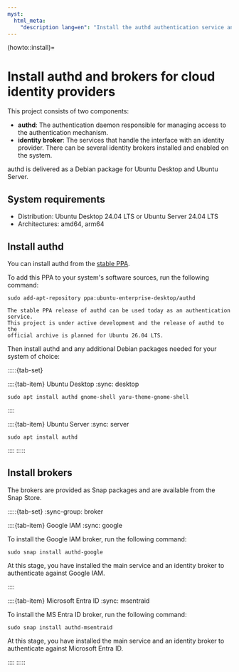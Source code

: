 ```yaml
---
myst:
  html_meta:
    "description lang=en": "Install the authd authentication service and its identity brokers to enable Ubuntu devices to authenticate with multiple cloud identity providers, including Google IAM and Microsoft Entra ID."
---
```


(howto::install)=
# Install authd and brokers for cloud identity providers

This project consists of two components:
* **authd**: The authentication daemon responsible for managing access to the authentication mechanism.
* **identity broker**: The services that handle the interface with an identity provider. There can be several identity brokers installed and enabled on the system.

authd is delivered as a Debian package for Ubuntu Desktop and Ubuntu Server.

## System requirements

* Distribution: Ubuntu Desktop 24.04 LTS or Ubuntu Server 24.04 LTS
* Architectures: amd64, arm64

## Install authd

You can install authd from the [stable PPA](https://launchpad.net/~ubuntu-enterprise-desktop/+archive/ubuntu/authd).

To add this PPA to your system's software sources, run the following command:

```shell
sudo add-apt-repository ppa:ubuntu-enterprise-desktop/authd
```

```{note}
The stable PPA release of authd can be used today as an authentication service.
This project is under active development and the release of authd to the
official archive is planned for Ubuntu 26.04 LTS.
```

Then install authd and any additional Debian packages needed for your system of
choice:

:::::{tab-set}

::::{tab-item} Ubuntu Desktop
:sync: desktop

```shell
sudo apt install authd gnome-shell yaru-theme-gnome-shell
```
::::

::::{tab-item} Ubuntu Server
:sync: server

```shell
sudo apt install authd
```
::::
:::::

## Install brokers

The brokers are provided as Snap packages and are available from the Snap
Store.

:::::{tab-set}
:sync-group: broker

::::{tab-item} Google IAM
:sync: google

To install the Google IAM broker, run the following command:

```shell
sudo snap install authd-google
```
At this stage, you have installed the main service and an identity broker to
authenticate against Google IAM.

::::

::::{tab-item} Microsoft Entra ID
:sync: msentraid

To install the MS Entra ID broker, run the following command:

```shell
sudo snap install authd-msentraid
```

At this stage, you have installed the main service and an identity broker to
authenticate against Microsoft Entra ID.

::::
:::::
